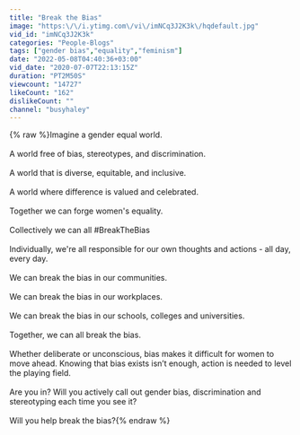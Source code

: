 ```yaml
---
title: "Break the Bias"
image: "https:\/\/i.ytimg.com\/vi\/imNCq3J2K3k\/hqdefault.jpg"
vid_id: "imNCq3J2K3k"
categories: "People-Blogs"
tags: ["gender bias","equality","feminism"]
date: "2022-05-08T04:40:36+03:00"
vid_date: "2020-07-07T22:13:15Z"
duration: "PT2M50S"
viewcount: "14727"
likeCount: "162"
dislikeCount: ""
channel: "busyhaley"
---
```

{% raw %}Imagine a gender equal world.<br /><br />A world free of bias, stereotypes, and discrimination.<br /><br />A world that is diverse, equitable, and inclusive.<br /><br />A world where difference is valued and celebrated.<br /><br />Together we can forge women's equality.<br /><br />Collectively we can all #BreakTheBias<br /><br />Individually, we're all responsible for our own thoughts and actions - all day, every day.<br /><br />We can break the bias in our communities.<br /><br />We can break the bias in our workplaces.<br /><br />We can break the bias in our schools, colleges and universities.<br /><br />Together, we can all break the bias.<br /><br />Whether deliberate or unconscious, bias makes it difficult for women to move ahead. Knowing that bias exists isn’t enough, action is needed to level the playing field.<br /><br />Are you in? Will you actively call out gender bias, discrimination and stereotyping each time you see it?<br /><br />Will you help break the bias?{% endraw %}
